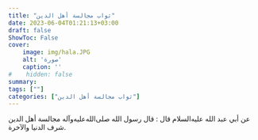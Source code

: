 ```yaml
---
title: "ثواب مجالسة أهل الدين"
date: 2023-06-04T01:21:13+03:00
draft: false
ShowToc: False
cover:
    image: img/hala.JPG
    alt: 'صورة'
    caption: ''
#    hidden: false
summary: 
tags: [""]
categories: ["ثواب مجالسة أهل الدين"]
---
```

عن
أبي عبد الله عليه‌السلام قال : قال رسول الله صلى‌الله‌عليه‌وآله مجالسة أهل الدين شرف
الدنيا والآخرة.

